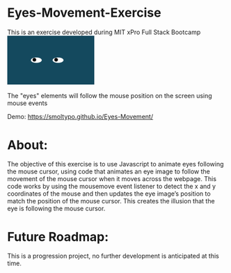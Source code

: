 # Eyes-Movement-Exercise
This is an exercise developed during MIT xPro Full Stack Bootcamp
<img src="https://github.com/smolTypo/Eyes-Movement/blob/main/freakyEyes.png" width='200'/>

The "eyes" elements will follow the mouse position on the screen using mouse events

Demo: https://smoltypo.github.io/Eyes-Movement/


# About:
The objective of this exercise is to use Javascript to animate eyes following the mouse cursor, using code that animates an eye image to follow the movement of the mouse cursor when it moves across the webpage. This code works by using the mousemove event listener to detect the x and y coordinates of the mouse and then updates the eye image’s position to match the position of the mouse cursor. This creates the illusion that the eye is following the mouse cursor.

# Future Roadmap:
This is a progression project, no further development is anticipated at this time.


